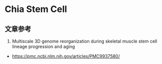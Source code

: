 # Chia Stem Cell
## 文章参考
1. Multiscale 3D genome reorganization during skeletal muscle stem cell lineage progression and aging
- https://pmc.ncbi.nlm.nih.gov/articles/PMC9937580/

